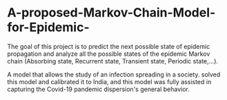 # A-proposed-Markov-Chain-Model-for-Epidemic-
The goal of this project is to predict the next possible state of epidemic propagation and analyze all the possible 
states of the epidemic Markov chain (Absorbing state, Recurrent state, Transient state, 
Periodic state,...).

A model that allows the study of an infection spreading in a 
society. solved this model and calibrated it to India, and this model was fully 
assisted in capturing the Covid-19 pandemic dispersion's general behavior.
